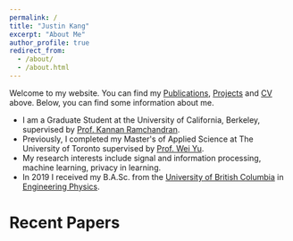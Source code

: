 ```yaml
---
permalink: /
title: "Justin Kang"
excerpt: "About Me"
author_profile: true
redirect_from: 
  - /about/
  - /about.html
---
```

Welcome to my website. You can find my <a href='publications'>Publications</a>, <a href='portfolio'>Projects</a> and <a href='files/Resume.pdf'>CV</a> above. Below, you can find some information about me.

* I am a Graduate Student at the University of California, Berkeley, supervised by <a href='https://people.eecs.berkeley.edu/~kannanr'>Prof. Kannan Ramchandran</a>.
* Previously, I completed my Master's of Applied Science at The University of Toronto supervised by <a href='https://www.comm.utoronto.ca/~weiyu/'>Prof. Wei Yu</a>.
* My research interests include signal and information processing,  machine learning, privacy in learning.
* In 2019 I received my B.A.Sc. from the <a href='https://www.ubc.ca/'>University of British Columbia</a> in <a href="https://www.engphys.ubc.ca/">Engineering Physics</a>.


Recent Papers
======
